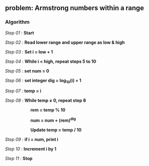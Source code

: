 ## problem: Armstrong numbers within a range

### Algorithm

*Step 01* : **Start**

*Step 02* : **Read lower range and upper range as low & high**

*Step 03* : **Set i = low + 1**

*Step 04* : **While i &lt; high, repeat steps 5 to 10**

*Step 05* : **set num = 0**

*Step 06* : **set integer dig = log<sub>10</sub>(i) + 1**

*Step 07* : **temp = i**

*Step 08* : **While temp &#8800; 0, repeat step 8**


&nbsp;&nbsp;&nbsp;&nbsp;&nbsp;&nbsp;&nbsp;&nbsp;&nbsp;&nbsp;&nbsp;&nbsp;&nbsp;&nbsp;&nbsp;&nbsp;&nbsp;&nbsp;&nbsp;&nbsp;&nbsp;**rem = temp % 10**


&nbsp;&nbsp;&nbsp;&nbsp;&nbsp;&nbsp;&nbsp;&nbsp;&nbsp;&nbsp;&nbsp;&nbsp;&nbsp;&nbsp;&nbsp;&nbsp;&nbsp;&nbsp;&nbsp;&nbsp;&nbsp;**num = num + (rem)<sup>dig</sup>**


&nbsp;&nbsp;&nbsp;&nbsp;&nbsp;&nbsp;&nbsp;&nbsp;&nbsp;&nbsp;&nbsp;&nbsp;&nbsp;&nbsp;&nbsp;&nbsp;&nbsp;&nbsp;&nbsp;&nbsp;&nbsp;**Update temp = temp / 10**

*Step 09* : **if i = num, print i**

*Step 10* : **Increment i by 1**

*Step 11* : **Stop**